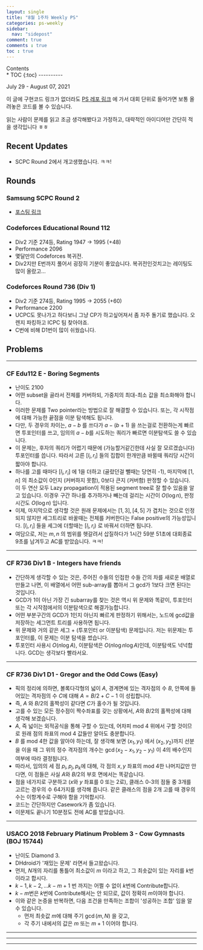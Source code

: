 ```yaml
---
layout: single
title: "8월 1주차 Weekly PS"
categories: ps-weekly
sidebar:
  nav: "sidepost"
comment: true
comments : true
toc : true
---
```

<div id="toc">
Contents
</div>
* TOC
{:toc}
----------


July 29 - August 07, 2021

이 글에 구현코드 링크가 없더라도 [PS 레포 링크](https://github.com/gratus907/Gratus_PS) 에 가서 대회 단위로 들어가면 보통 올려놓은 코드를 볼 수 있습니다. 

읽는 사람이 문제를 읽고 조금 생각해봤다고 가정하고, 대략적인 아이디어만 간단히 적을 생각입니다 ㅎㅎ 

## Recent Updates 
- SCPC Round 2에서 개고생했습니다. ㅋㅋ!

## Rounds 
### Samsung SCPC Round 2 
- [포스팅 링크](/cp-rounds/SCPC-2021-Round2/)


### Codeforces Educational Round 112
- Div2 기준 274등, Rating 1947 -> 1995 (+48)
- Performance 2096
- 몇달만의 Codeforces 복귀전. 
- Div2지만 E번까지 풀어서 굉장히 기분이 좋았습니다. 복귀전인것치고는 레이팅도 많이 올랐고...

### Codeforces Round 736 (Div 1)
- Div2 기준 274등, Rating 1995 -> 2055 (+60)
- Performance 2200
- UCPC도 못나가고 하다보니 그냥 CP가 하고싶어져서 좀 자주 돌기로 했습니다. 오렌지 파킹하고 ICPC 팀 찾아야죠.
- C번에 비해 D1번이 많이 쉬웠습니다.
  
## Problems

------

### CF Edu112 E - Boring Segments
- 난이도 2100
- 어떤 subset을 골라서 전체를 커버하되, 가중치의 최대-최소 값을 최소화해야 합니다.
- 이러한 문제를 Two pointer라는 방법으로 잘 해결할 수 있습니다. 또는, 각 시작점에 대해 가능한 끝점을 이분 탐색해도 됩니다.
- 다만, 두 경우의 차이는, $a-b$ 를 쓰다가 $a-(b+1)$ 을 쓰는걸로 전환하는게 빠르면 투포인터를 쓰고, 임의의 $a-b$를 시도하는 쿼리가 빠르면 이분탐색도 쓸 수 있습니다. 
- 이 문제는, 후자의 쿼리가 어렵기 때문에 (가능할거같긴한데 사실 잘 모르겠습니다) 투포인터를 씁니다. 따라서 고른 $[l_i, r_i]$ 들의 집합이 한개만큼 바뀔때 쿼리당 시간이 짧아야 합니다.  
- 하나를 고를 때마다 $[l_i, r_i]$ 에 1을 더하고 (골랐던걸 뺄때는 당연히 -1), 마지막에 $[1, n]$ 의 최소값이 0인지 (커버하지 못함), 0보다 큰지 (커버함) 판정할 수 있습니다. 이 두 연산 모두 Lazy propagation이 적용된 segment tree로 잘 할수 있음을 알고 있습니다. 이경우 구간 하나를 추가하거나 빼는데 걸리는 시간이 $O(\log n)$, 판정 시간도 $O(\log n)$ 입니다.
- 이제, 마지막으로 생각할 것은 원래 문제에서는 $[1, 3], [4, 5]$ 가 겹치는 것으로 인정되지 않지만 세그트리로 바꿀때는 전체를 커버한다는 False positive의 가능성입니다. $[l_i, r_i]$ 들을 세그에 더할때는 $[l_i, r_i)$ 로 바꿔서 더하면 됩니다. 
- 여담으로, 저는 $m, n$ 의 범위를 헷갈려서 삽질하다가 1시간 59분 51초에 대회종료 9초를 남겨두고 AC를 받았습니다. ㅋㅋ!

------

### CF R736 Div1 B - Integers have friends
- 간단하게 생각할 수 있는 것은, 주어진 수들의 인접한 수들 간의 차를 새로운 배열로 만들고 나면, 이 배열에서 어떤 sub-array를 뽑아서 그 gcd가 1보다 크면 된다는 것입니다.
- GCD가 1이 아닌 가장 긴 subarray를 찾는 것은 역시 위 문제와 똑같이, 투포인터 또는 각 시작점에서의 이분탐색으로 해결가능합니다.
- 어떤 부분구간의 GCD가 1인지 아닌지 빠르게 판정하기 위해서는, 노드에 gcd값을 저장하는 세그먼트 트리를 사용하면 됩니다.
- 위 문제와 거의 같은 세그 + (투포인터 or 이분탐색) 문제입니다. 저는 위문제는 투포인터를, 이 문제는 이분 탐색을 썼습니다.
- 투포인터 사용시 $O(n \log A)$, 이분탐색은 $O(n \log n \log A)$인데, 이분탐색도 넉넉합니다. GCD는 생각보다 빨라서요. 

------

### CF R736 Div1 D1 - Gregor and the Odd Cows (Easy)
- 픽의 정리에 의하면, 볼록다각형의 넓이 $A$, 경계면에 있는 격자점의 수 $B$, 안쪽에 들어있는 격자점의 수 $C$에 대해 $A = B/2 + C - 1$ 이 성립합니다.
- 즉, $A$ 와 $B/2$의 홀짝성이 같다면 $C$가 홀수가 될 것입니다.
- 고를 수 있는 모든 정수점이 짝수좌표를 갖는 상황에서, $A$와 $B/2$의 홀짝성에 대해 생각해 보겠습니다. 
- $A$, 즉 넓이는 외적공식을 통해 구할 수 있는데, 어차피 mod 4 위에서 구할 것이므로 원래 점의 좌표의 mod 4 값들만 알아도 충분합니다.
- $B$ 를 mod 4한 값을 알아야 하는데, 잘 생각해 보면 $(x_1, y_1)$ 에서 $(x_2, y_2)$까지 선분을 이을 때 그 위의 정수 격자점의 개수는 $\gcd(x_2 - x_1, y_2 - y_1)$ 이 4의 배수인지 여부에 따라 결정됩니다.
- 따라서, 임의의 세 점 $p_i, p_j, p_k$에 대해, 각 점의 $x, y$ 좌표의 mod 4한 나머지값만 안다면, 이 점들은 사실 $A$와 $B/2$의 부호 면에서는 똑같습니다.
- 점을 네가지로 구분하고 ($x$와 $y$ 좌표를 0 또는 2로), 클래스 0-3의 점들 중 3개를 고르는 경우의 수 64가지를 생각해 줍니다. 같은 클래스의 점을 2개 고를 때 경우의 수는 이항계수로 구해야 함을 기억합시다.
- 코드는 간단하지만 Casework가 좀 있습니다. 
- 이문제도 끝나기 10분정도 전에 AC를 받았습니다. 

------

### USACO 2018 February Platinum Problem 3 - Cow Gymnasts (BOJ 15744)
- 난이도 Diamond 3.
- DHdroid가 '재밌는 문제' 라면서 들고왔습니다. 
- 먼저, $N$개의 자리를 통틀어 최소값이 $m$ 이라고 하고, 그 최솟값이 있는 자리를 $k$번이라고 합시다. 
- $k - 1, k - 2, \dots k - m + 1$ 번 까지는 어쩔 수 없이 $k$번에 Contribute합니다. 
- $k-m$번은 $k$번에 Contribute해서는 안 되므로, 값이 정확히 $m$이여야 합니다. 
- 이와 같은 논증을 반복하면, 다음 조건을 만족하는 조합이 '성공하는 조합' 임을 알 수 있습니다. 
  - 먼저 최솟값 $m$에 대해 주기 $\gcd(m, N)$ 을 갖고, 
  - 각 주기 내에서의 값은 $m$ 또는 $m+1$ 이어야 합니다. 
  
------



------



------